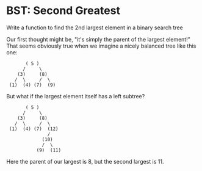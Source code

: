 # BST: Second Greatest
 
Write a function to find the 2nd largest element in a binary search tree 

Our first thought might be, "it's simply the parent of the largest element!" That seems obviously true when we imagine a nicely balanced tree like this one:

           ( 5 )
          /     \
        (3)     (8)
       /  \     /  \
     (1)  (4) (7)  (9)
  But what if the largest element itself has a left subtree?



           ( 5 )
          /     \
        (3)     (8)
       /  \     /  \
     (1)  (4) (7)  (12)
                   /
                 (10)
                 /  \
               (9)  (11)
  Here the parent of our largest is 8, but the second largest is 11.

